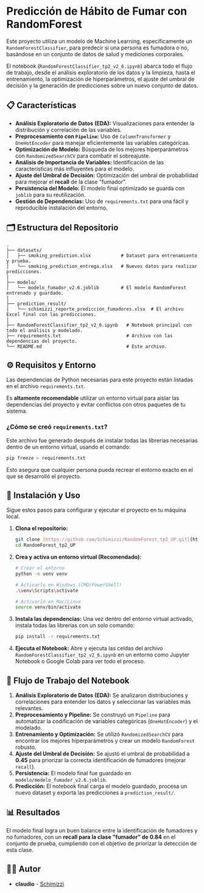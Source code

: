 # Predicción de Hábito de Fumar con RandomForest

Este proyecto utiliza un modelo de Machine Learning, específicamente un `RandomForestClassifier`, para predecir si una persona es fumadora o no, basándose en un conjunto de datos de salud y mediciones corporales.

El notebook (`RandomForestClassifier_tp2_v2_6.ipynb`) abarca todo el flujo de trabajo, desde el análisis exploratorio de los datos y la limpieza, hasta el entrenamiento, la optimización de hiperparámetros, el ajuste del umbral de decisión y la generación de predicciones sobre un nuevo conjunto de datos.

## 📋 Características

- **Análisis Exploratorio de Datos (EDA):** Visualizaciones para entender la distribución y correlación de las variables.
- **Preprocesamiento con `Pipeline`:** Uso de `ColumnTransformer` y `OneHotEncoder` para manejar eficientemente las variables categóricas.
- **Optimización de Modelo:** Búsqueda de los mejores hiperparámetros con `RandomizedSearchCV` para combatir el sobreajuste.
- **Análisis de Importancia de Variables:** Identificación de las características más influyentes para el modelo.
- **Ajuste del Umbral de Decisión:** Optimización del umbral de probabilidad para mejorar el **recall** de la clase "fumador".
- **Persistencia del Modelo:** El modelo final optimizado se guarda con `joblib` para su reutilización.
- **Gestión de Dependencias:** Uso de `requirements.txt` para una fácil y reproducible instalación del entorno.

## 🗂️ Estructura del Repositorio

```
.
├── datasets/
│   ├── smoking_prediction.xlsx           # Dataset para entrenamiento y prueba.
│   └── smoking_prediction_entrega.xlsx   # Nuevos datos para realizar predicciones.
│
├── modelo/
│   └── modelo_fumador_v2.6.joblib        # El modelo RandomForest entrenado y guardado.
│
├── prediction_result/
│   └── schimizzi_reporte_prediccion_fumadores.xlsx  # El archivo Excel final con las predicciones.
│
├── RandomForestClassifier_tp2_v2_6.ipynb   # Notebook principal con todo el análisis y modelado.
├── requirements.txt                        # Archivo con las dependencias del proyecto.
└── README.md                               # Este archivo.
```

## ⚙️ Requisitos y Entorno

Las dependencias de Python necesarias para este proyecto están listadas en el archivo `requirements.txt`.

Es **altamente recomendable** utilizar un entorno virtual para aislar las dependencias del proyecto y evitar conflictos con otros paquetes de tu sistema.

### ¿Cómo se creó `requirements.txt`?
Este archivo fue generado después de instalar todas las librerías necesarias dentro de un entorno virtual, usando el comando:
```bash
pip freeze > requirements.txt
```
Esto asegura que cualquier persona pueda recrear el entorno exacto en el que se desarrolló el proyecto.

## 🚀 Instalación y Uso

Sigue estos pasos para configurar y ejecutar el proyecto en tu máquina local.

1.  **Clona el repositorio:**
    ```bash
    git clone [https://github.com/Schimizzi/RandomForest_tp2_UP.git](https://github.com/Schimizzi/RandomForest_tp2_UP.git)
    cd RandomForest_tp2_UP
    ```

2.  **Crea y activa un entorno virtual (Recomendado):**
    ```bash
    # Crear el entorno
    python -m venv venv

    # Activarlo en Windows (CMD/PowerShell)
    .\venv\Scripts\activate

    # Activarlo en Mac/Linux
    source venv/bin/activate
    ```

3.  **Instala las dependencias:**
    Una vez dentro del entorno virtual activado, instala todas las librerías con un solo comando:
    ```bash
    pip install -r requirements.txt
    ```

4.  **Ejecuta el Notebook:**
    Abre y ejecuta las celdas del archivo `RandomForestClassifier_tp2_v2_6.ipynb` en un entorno como Jupyter Notebook o Google Colab para ver todo el proceso.

## 🧠 Flujo de Trabajo del Notebook

1.  **Análisis Exploratorio de Datos (EDA):** Se analizaron distribuciones y correlaciones para entender los datos y seleccionar las variables más relevantes.
2.  **Preprocesamiento y Pipeline:** Se construyó un `Pipeline` para automatizar la codificación de variables categóricas (`OneHotEncoder`) y el modelado.
3.  **Entrenamiento y Optimización:** Se utilizó `RandomizedSearchCV` para encontrar los mejores hiperparámetros y crear un modelo `RandomForest` robusto.
4.  **Ajuste del Umbral de Decisión:** Se ajustó el umbral de probabilidad a **0.45** para priorizar la correcta identificación de fumadores (mejorar `recall`).
5.  **Persistencia:** El modelo final fue guardado en `modelo/modelo_fumador_v2.6.joblib`.
6.  **Predicción:** El notebook final carga el modelo guardado, procesa un nuevo dataset y exporta las predicciones a `prediction_result/`.

## 📊 Resultados

El modelo final logra un buen balance entre la identificación de fumadores y no fumadores, con un **recall para la clase "fumador" de 0.84** en el conjunto de prueba, cumpliendo con el objetivo de priorizar la detección de esta clase.

## 👨‍💻 Autor

- **claudio** - [Schimizzi](https://github.com/Schimizzi)